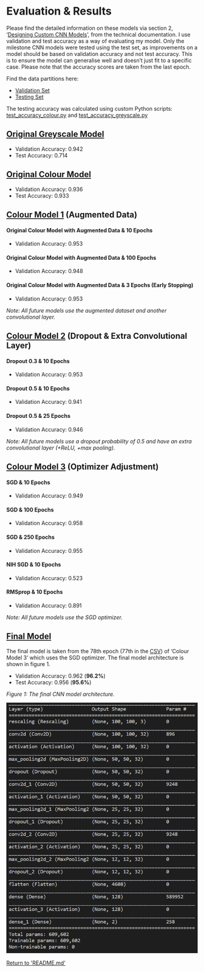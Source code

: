 # Evaluation & Results 
Please find the detailed information on these models via section 2, ‘[Designing Custom CNN Models](../../README.md)’, from the technical documentation. I use validation and test accuracy as a way of evaluating my model. Only the milestone CNN models were tested using the test set, as improvements on a model should be based on validation accuracy and not test accuracy. This is to ensure the model can generalise well and doesn’t just fit to a specific case. Please note that the accuracy scores are taken from the last epoch.

Find the data partitions here:
* [Validation Set](../../dataset/augmented/validation_set)
* [Testing Set](../../dataset/augmented/testing_set)

The testing accuracy was calculated using custom Python scripts: [test_accuracy_colour.py](../../testing/test_accuracy_colour.py) and [test_accuracy_greyscale.py](../../testing/test_accuracy_greyscale.py)

## [Original Greyscale Model](/models/original_greyscale_model)

* Validation Accuracy: 0.942
* Test Accuracy: 0.714

## [Original Colour Model](/models/original_colour_model)

* Validation Accuracy: 0.936
* Test Accuracy: 0.933

## [Colour Model 1](/models/colour_model_1) (Augmented Data)

#### Original Colour Model with Augmented Data & 10 Epochs

* Validation Accuracy: 0.953

#### Original Colour Model with Augmented Data & 100 Epochs

* Validation Accuracy: 0.948

#### Original Colour Model with Augmented Data & 3 Epochs (Early Stopping)

* Validation Accuracy: 0.953

*Note: All future models use the augmented dataset and another convolutional layer.*

## [Colour Model 2](/models/colour_model_2) (Dropout & Extra Convolutional Layer)

#### Dropout 0.3 & 10 Epochs

* Validation Accuracy: 0.953

#### Dropout 0.5 & 10 Epochs

* Validation Accuracy: 0.941

#### Dropout 0.5 & 25 Epochs

* Validation Accuracy: 0.946

*Note: All future models use a dropout probability of 0.5 and have an extra convolutional layer (+ReLU, +max pooling).*

## [Colour Model 3](/models/colour_model_3) (Optimizer Adjustment)

#### SGD & 10 Epochs

* Validation Accuracy: 0.949

#### SGD & 100 Epochs

* Validation Accuracy: 0.958

#### SGD & 250 Epochs

* Validation Accuracy: 0.955

#### NIH SGD & 10 Epochs

* Validation Accuracy: 0.523

#### RMSprop & 10 Epochs

* Validation Accuracy: 0.891

*Note: All future models use the SGD optimizer.*

## [Final Model](/models/final)
The final model is taken from the 78th epoch (77th in the [CSV](/models/final/final_model_data.csv)) of ‘Colour Model 3’ which uses the SGD optimizer. The final model architecture is shown in figure 1. 

* Validation Accuracy: 0.962 (**96.2%**)
* Test Accuracy: 0.956 (**95.6%**)

*Figure 1: The final CNN model architecture.*

![Final Model Architecture](imgs/final_architecture.png)


[Return to 'README.md'](../../README.md)
